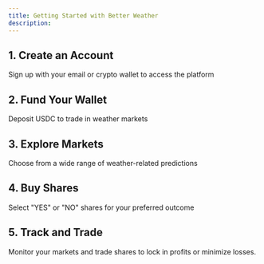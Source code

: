 ```yaml
---
title: Getting Started with Better Weather
description:
---
```


## 1. Create an Account

Sign up with your email or crypto
wallet to access the platform

## 2. Fund Your Wallet

Deposit USDC to trade in
weather markets

## 3. Explore Markets

Choose from a wide range
of weather-related predictions

## 4. Buy Shares

Select "YES" or "NO" shares for
your preferred outcome

## 5. Track and Trade

Monitor your markets and
trade shares to lock in profits
or minimize losses.
